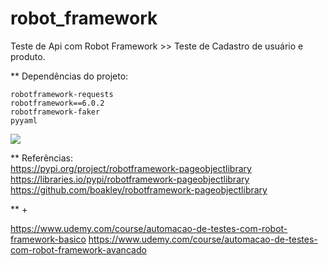 # robot_framework

Teste de Api com Robot Framework >> Teste de Cadastro de usuário e produto.

\*\* Dependências do projeto:

```
robotframework-requests
robotframework==6.0.2
robotframework-faker
pyyaml
```
<img src="https://raw.githubusercontent.com/victorfxz/robotframework_test_api/main/serverest_api_test_robot/res/Teste%20-%20API.gif" />

\*\* Referências:  
https://pypi.org/project/robotframework-pageobjectlibrary  
https://libraries.io/pypi/robotframework-pageobjectlibrary  
https://github.com/boakley/robotframework-pageobjectlibrary

** +

https://www.udemy.com/course/automacao-de-testes-com-robot-framework-basico
https://www.udemy.com/course/automacao-de-testes-com-robot-framework-avancado
